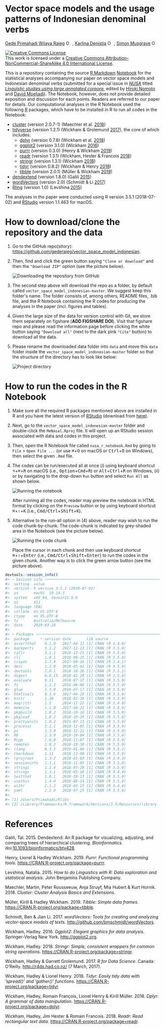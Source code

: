 Vector space models and the usage patterns of Indonesian denominal verbs
================
[Gede Primahadi Wijaya Rajeg](https://figshare.com/authors/Gede_Primahadi_Wijaya_Rajeg/1234749) <a itemprop="sameAs" content="https://orcid.org/0000-0002-2047-8621" href="https://orcid.org/0000-0002-2047-8621" target="orcid.widget" rel="noopener noreferrer" style="vertical-align:top;"><img src="https://orcid.org/sites/default/files/images/orcid_16x16.png" style="width:1em;margin-right:.5em;" alt="ORCID iD icon"></a>, [Karlina Denistia](http://uni-tuebingen.academia.edu/karlinadenistia) <a itemprop="sameAs" content="http://orcid.org/0000-0002-1060-3548" href="http://orcid.org/0000-0002-1060-3548" target="orcid.widget" rel="noopener noreferrer" style="vertical-align:top;"><img src="https://orcid.org/sites/default/files/images/orcid_16x16.png" style="width:1em;margin-right:.5em;" alt="ORCID iD icon"></a>, [Simon Musgrave](http://profiles.arts.monash.edu.au/simon-musgrave/) <a itemprop="sameAs" content="https://orcid.org/0000-0003-3237-9943" href="https://orcid.org/0000-0003-3237-9943" target="orcid.widget" rel="noopener noreferrer" style="vertical-align:top;"><img src="https://orcid.org/sites/default/files/images/orcid_16x16.png" style="width:1em;margin-right:.5em;" alt="ORCID iD icon"></a>

<!-- README.md is generated from README.Rmd. Please edit that file -->
<a rel="license" href="http://creativecommons.org/licenses/by-nc-sa/4.0/"><img alt="Creative Commons License" style="border-width:0" src="https://i.creativecommons.org/l/by-nc-sa/4.0/88x31.png" /></a><br />This work is licensed under a <a rel="license" href="http://creativecommons.org/licenses/by-nc-sa/4.0/">Creative Commons Attribution-NonCommercial-ShareAlike 4.0 International License</a>.

This is a repository containing the source [R Markdown](http://rmarkdown.rstudio.com) [Notebook](https://bookdown.org/yihui/rmarkdown/notebook.html) for the statistical analyses accompanying our paper on vector space models and Indonesian denominal verbs (submitted for a special issue in [*NUSA*](http://www.aa.tufs.ac.jp/en/publications/nusa) titled [*Linguistic studies using large annotated corpora*](https://malindo.aa-ken.jp/call67.html), edited by [Hiroki Nomoto](http://www.tufs.ac.jp/ts/personal/nomoto/) and [David Moeljadi](http://compling.hss.ntu.edu.sg/who/david/)). The Notebook, however, does not provide detailed exposition and discussion for each points. Readers are referred to our paper for details. Our computational analyses in the R Notebook used the following [R](https://www.r-project.org) packages, which have to be installed in R to run all codes in the Notebook:

-   [cluster](https://cran.r-project.org/web/packages/cluster/index.html) (version 2.0.7-1) (Maechler et al. [2018](#ref-maechler_cluster_2018))
-   [tidyverse](https://www.tidyverse.org) (version 1.2.1) (Wickham & Grolemund [2017](#ref-wickham_r_2017)), the core of which includes:
    -   [dplyr](https://dplyr.tidyverse.org) (version 0.7.8) (Wickham et al. [2018](#ref-wickham_dplyr_2018))
    -   [ggplot2](https://ggplot2.tidyverse.org) (version 3.1.0) (Wickham [2016](#ref-wickham_ggplot2_2016))
    -   [purrr](https://purrr.tidyverse.org) (version 0.3.0) (Henry & Wickham [2019](#ref-henry_purrr_2019))
    -   [readr](https://readr.tidyverse.org) (version 1.3.1) (Wickham, Hester & Francois [2018](#ref-wickham_readr_2018))
    -   [stringr](https://stringr.tidyverse.org) (version 1.3.1) (Wickham [2018](#ref-wickham_stringr_2018))
    -   [tidyr](https://tidyr.tidyverse.org) (version 0.8.2) (Wickham & Henry [2018](#ref-wickham_tidyr_2018))
    -   [tibble](https://tibble.tidyverse.org) (version 2.0.1) (Müller & Wickham [2019](#ref-muller_tibble_2019))
-   [dendextend](https://cran.r-project.org/web/packages/dendextend/index.html) (version 1.8.0) (Galili [2015](#ref-galili_dendextend_2015))
-   [wordVectors](https://github.com/bmschmidt/wordVectors) (version 2.0) (Schmidt & Li [2017](#ref-schmidt_wordvectors_2017))
-   [Rling](https://benjamins.com/sites/z.195/content/package.html) (version 1.0) (Levshina [2015](#ref-levshina_how_2015))

The analyses in the paper were conducted using R version 3.5.1 (2018-07-02) and [RStudio](https://www.rstudio.com) version 1.1.463 for macOS.

How to download/clone the repository and the data
=================================================

1.  Go to the GitHub repo(sitory): <https://github.com/gederajeg/vector_space_model_indonesian>.

2.  Then, find and click the green button saying `"Clone or download"` and then the `"Download ZIP"` option (see the picture below).

    ![Downloading the repository from GitHub](gh_tuts_1_clone.png)

3.  The second step above will download the repo as a folder, by default called `vector_space_model_indonesian-master`. We suggest keep this folder's name. The folder consists of, among others, README files, .bib file, and the R Notebook containing the R codes for producing the analyses in the paper (incl. figures and tables).

4.  Given the large size of the data for version control with Git, we store them separately on figshare (**ADD FIGSHARE DOI**). Visit that figshare repo and please read the information page before clicking the white button saying `"Download all"` (next to the dark pink `"Cite"` button) to download all the data.

5.  Please rename the downloaded data folder into `data` and move this `data` folder inside the `vector_space_model_indonesian-master` folder so that the structure of the directory has to look like below:

    ![Project directory](gh_tuts_4_project_directory.png)

How to run the codes in the R Notebook
======================================

1.  Make sure all the required R packages mentioned above are installed in R and you have the latest version of [RStudio](https://www.rstudio.com) (download from [here](https://www.rstudio.com/products/rstudio/download/)).

2.  Next, go to the `vector_space_model_indonesian-master` folder and double-click the `MeNasal.Rproj` file. It will open up an RStudio session associated with data and codes in this project.

3.  Then, open the R Notebook file called `nusa_r_notebook.Rmd` by going to `File` &gt; `Open File ...` (or use <kbd>⌘</kbd>+<kbd>O</kbd> on macOS or <kbd>Ctrl</kbd>+<kbd>O</kbd> on Windows), then select the given `.Rmd` file.

4.  The codes can be run/executed all at once (i) using keyboard shortcut <kbd>⌥</kbd>+<kbd>⌘</kbd>+<kbd>R</kbd> on macOS (i.e., <kbd>Option</kbd>+<kbd>Cmd</kbd>+<kbd>R</kbd>) or <kbd>Alt</kbd>+<kbd>Ctrl</kbd>+<kbd>R</kbd> on Windows, (ii) or by navigating to the drop-down `Run` button and select `Run All` as shown below.

    ![Running the notebook](gh_tuts_2_run_notebook.png)

    After running all the codes, reader may preview the notebook in HTML format by clicking on the `Preview` button or by using keyboard shortcut <kbd>⌘</kbd>+<kbd>⇧</kbd>+<kbd>K</kbd> (i.e., <kbd>Cmd/Ctrl</kbd>+<kbd>Shift</kbd>+<kbd>K</kbd>).

5.  Alternative to the run-all option in (4) above, reader may wish to run the code chunk-by-chunk. The code-chunk is indicated by grey-shaded area in the Notebook (see the picture below).

    ![Running the code chunk](gh_tuts_3_run_nbook_chunk.png)

    Place the cursor in each chunk and then use keyboard shortcut <kbd>⌘</kbd>+<kbd>⇧</kbd>+<kbd>Enter</kbd> (i.e., <kbd>Cmd/Ctrl</kbd>+<kbd>Shift</kbd>+<kbd>Enter</kbd>) to run the codes in the given chunk. Another way is to click the green arrow button (see the picture above).

``` r
devtools::session_info()
#> ─ Session info ──────────────────────────────────────────────────────────
#>  setting  value                       
#>  version  R version 3.5.1 (2018-07-02)
#>  os       macOS  10.14.3              
#>  system   x86_64, darwin15.6.0        
#>  ui       X11                         
#>  language (EN)                        
#>  collate  en_US.UTF-8                 
#>  ctype    en_US.UTF-8                 
#>  tz       Australia/Melbourne         
#>  date     2019-03-16                  
#> 
#> ─ Packages ──────────────────────────────────────────────────────────────
#>  package     * version date       lib source        
#>  assertthat    0.2.0   2017-04-11 [1] CRAN (R 3.4.0)
#>  backports     1.1.2   2017-12-13 [1] CRAN (R 3.5.0)
#>  callr         3.1.1   2018-12-21 [1] CRAN (R 3.5.0)
#>  cli           1.0.1   2018-09-25 [1] CRAN (R 3.5.0)
#>  crayon        1.3.4   2017-09-16 [1] CRAN (R 3.4.1)
#>  desc          1.2.0   2018-05-01 [1] CRAN (R 3.5.0)
#>  devtools      2.0.1   2018-10-26 [1] CRAN (R 3.5.1)
#>  digest        0.6.15  2018-01-28 [1] CRAN (R 3.5.0)
#>  evaluate      0.11    2018-07-17 [1] CRAN (R 3.5.0)
#>  fs            1.2.3   2018-06-08 [1] CRAN (R 3.5.0)
#>  glue          1.3.0   2018-07-17 [1] CRAN (R 3.5.0)
#>  htmltools     0.3.6   2017-04-28 [1] CRAN (R 3.5.0)
#>  knitr         1.20    2018-02-20 [1] CRAN (R 3.5.0)
#>  magrittr      1.5     2014-11-22 [1] CRAN (R 3.4.0)
#>  memoise       1.1.0   2017-04-21 [1] CRAN (R 3.4.0)
#>  pkgbuild      1.0.2   2018-10-16 [1] CRAN (R 3.5.0)
#>  pkgload       1.0.2   2018-10-29 [1] CRAN (R 3.5.0)
#>  prettyunits   1.0.2   2015-07-13 [1] CRAN (R 3.5.0)
#>  processx      3.2.1   2018-12-05 [1] CRAN (R 3.5.0)
#>  ps            1.3.0   2018-12-21 [1] CRAN (R 3.5.0)
#>  R6            2.3.0   2018-10-04 [1] CRAN (R 3.5.0)
#>  Rcpp          1.0.0   2018-11-07 [1] CRAN (R 3.5.0)
#>  remotes       2.0.2   2018-10-30 [1] CRAN (R 3.5.0)
#>  rlang         0.3.1   2019-01-08 [1] CRAN (R 3.5.2)
#>  rmarkdown     1.11    2018-12-08 [1] CRAN (R 3.5.0)
#>  rprojroot     1.3-2   2018-01-03 [1] CRAN (R 3.4.3)
#>  sessioninfo   1.1.1   2018-11-05 [1] CRAN (R 3.5.0)
#>  stringi       1.2.4   2018-07-20 [1] CRAN (R 3.5.0)
#>  stringr       1.3.1   2018-05-10 [1] CRAN (R 3.4.4)
#>  testthat      2.0.1   2018-10-13 [1] CRAN (R 3.5.0)
#>  usethis       1.4.0   2018-08-14 [1] CRAN (R 3.5.0)
#>  withr         2.1.2   2018-03-15 [1] CRAN (R 3.4.4)
#>  yaml          2.2.0   2018-07-25 [1] CRAN (R 3.5.0)
#> 
#> [1] /Users/Primahadi/Rlibs
#> [2] /Library/Frameworks/R.framework/Versions/3.5/Resources/library
```

References
==========

Galili, Tal. 2015. Dendextend: An R package for visualizing, adjusting, and comparing trees of hierarchical clustering. *Bioinformatics*. doi:[10.1093/bioinformatics/btv428](https://doi.org/10.1093/bioinformatics/btv428).

Henry, Lionel & Hadley Wickham. 2019. *Purrr: Functional programming tools*. <https://CRAN.R-project.org/package=purrr>.

Levshina, Natalia. 2015. *How to do Linguistics with R: Data exploration and statistical analysis*. John Benjamins Publishing Company.

Maechler, Martin, Peter Rousseeuw, Anja Struyf, Mia Hubert & Kurt Hornik. 2018. *Cluster: Cluster Analysis Basics and Extensions*.

Müller, Kirill & Hadley Wickham. 2019. *Tibble: Simple data frames*. <https://CRAN.R-project.org/package=tibble>.

Schmidt, Ben & Jian Li. 2017. *wordVectors: Tools for creating and analyzing vector-space models of texts*. <http://github.com/bmschmidt/wordVectors>.

Wickham, Hadley. 2016. *Ggplot2: Elegant graphics for data analysis*. Springer-Verlag New York. <http://ggplot2.org>.

Wickham, Hadley. 2018. *Stringr: Simple, consistent wrappers for common string operations*. <https://CRAN.R-project.org/package=stringr>.

Wickham, Hadley & Garrett Grolemund. 2017. *R for Data Science*. Canada: O’Reilly. <http://r4ds.had.co.nz/> (7 March, 2017).

Wickham, Hadley & Lionel Henry. 2018. *Tidyr: Easily tidy data with ’spread()’ and ’gather()’ functions*. <https://CRAN.R-project.org/package=tidyr>.

Wickham, Hadley, Romain François, Lionel Henry & Kirill Müller. 2018. *Dplyr: A grammar of data manipulation*. <https://CRAN.R-project.org/package=dplyr>.

Wickham, Hadley, Jim Hester & Romain Francois. 2018. *Readr: Read rectangular text data*. <https://CRAN.R-project.org/package=readr>.
